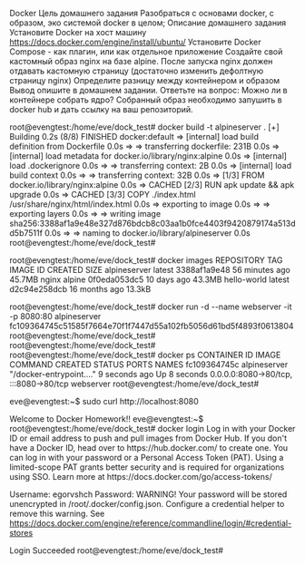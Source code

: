 Docker
Цель домашнего задания
Разобраться с основами docker, с образом, эко системой docker в целом;
Описание домашнего задания
Установите Docker на хост машину
https://docs.docker.com/engine/install/ubuntu/
Установите Docker Compose - как плагин, или как отдельное приложение
Создайте свой кастомный образ nginx на базе alpine. После запуска nginx должен отдавать кастомную страницу (достаточно изменить дефолтную страницу nginx)
Определите разницу между контейнером и образом
Вывод опишите в домашнем задании.
Ответьте на вопрос: Можно ли в контейнере собрать ядро?
Собранный образ необходимо запушить в docker hub и дать ссылку на ваш репозиторий.



root@evengtest:/home/eve/dock_test# docker build -t alpineserver .
[+] Building 0.2s (8/8) FINISHED                                                                                                                                                                                                    docker:default
 => [internal] load build definition from Dockerfile                                                                                                                                                                                          0.0s
 => => transferring dockerfile: 231B                                                                                                                                                                                                          0.0s
 => [internal] load metadata for docker.io/library/nginx:alpine                                                                                                                                                                               0.0s
 => [internal] load .dockerignore                                                                                                                                                                                                             0.0s
 => => transferring context: 2B                                                                                                                                                                                                               0.0s
 => [internal] load build context                                                                                                                                                                                                             0.0s
 => => transferring context: 32B                                                                                                                                                                                                              0.0s
 => [1/3] FROM docker.io/library/nginx:alpine                                                                                                                                                                                                 0.0s
 => CACHED [2/3] RUN apk update && apk upgrade                                                                                                                                                                                                0.0s
 => CACHED [3/3] COPY ./index.html /usr/share/nginx/html/index.html                                                                                                                                                                           0.0s
 => exporting to image                                                                                                                                                                                                                        0.0s
 => => exporting layers                                                                                                                                                                                                                       0.0s
 => => writing image sha256:3388af1a9e48e327d876bdcb8c03aa1b0fce4403f9420879174a513dd5b7511f                                                                                                                                                  0.0s
 => => naming to docker.io/library/alpineserver                                                                                                                                                                                               0.0s
root@evengtest:/home/eve/dock_test# 



root@evengtest:/home/eve/dock_test# docker images
REPOSITORY     TAG       IMAGE ID       CREATED          SIZE
alpineserver   latest    3388af1a9e48   56 minutes ago   45.7MB
nginx          alpine    0f0eda053dc5   10 days ago      43.3MB
hello-world    latest    d2c94e258dcb   16 months ago    13.3kB


root@evengtest:/home/eve/dock_test# docker run -d --name webserver -it -p 8080:80 alpineserver
fc109364745c51585f7664e70f1f7447d55a102fb5056d61bd5f4893f0613804
root@evengtest:/home/eve/dock_test# 
root@evengtest:/home/eve/dock_test# 
root@evengtest:/home/eve/dock_test# docker ps 
CONTAINER ID   IMAGE          COMMAND                  CREATED         STATUS         PORTS                                   NAMES
fc109364745c   alpineserver   "/docker-entrypoint.…"   9 seconds ago   Up 8 seconds   0.0.0.0:8080->80/tcp, :::8080->80/tcp   webserver
root@evengtest:/home/eve/dock_test# 


eve@evengtest:~$ sudo curl http://localhost:8080
<!DOCTYPE html>
<html>
  <head>
    <meta charset="utf-8">
    <title>Главная страница</title>
  </head>
  <body>
    Welcome to Docker Homework!!
  </body>
eve@evengtest:~$ 
root@evengtest:/home/eve/dock_test# docker login
Log in with your Docker ID or email address to push and pull images from Docker Hub. If you don't have a Docker ID, head over to https://hub.docker.com/ to create one.
You can log in with your password or a Personal Access Token (PAT). Using a limited-scope PAT grants better security and is required for organizations using SSO. Learn more at https://docs.docker.com/go/access-tokens/

Username: egorvshch
Password: 
WARNING! Your password will be stored unencrypted in /root/.docker/config.json.
Configure a credential helper to remove this warning. See
https://docs.docker.com/engine/reference/commandline/login/#credential-stores

Login Succeeded
root@evengtest:/home/eve/dock_test# 
